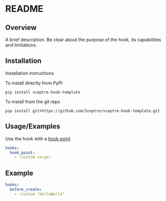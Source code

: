 # README

## Overview

A brief description. Be clear about the purpose of the hook,
its capabilities and limitations.

## Installation

Installation instructions

To install directly from PyPI
```shell
pip install sceptre-hook-template
```

To install from the git repo
```shell
pip install git+https://github.com/Sceptre/sceptre-hook-template.git
```

## Usage/Examples

Use the hook with a [hook point](https://docs.sceptre-project.org/latest/docs/hooks.html#hook-points)

```yaml
hooks:
  hook_point:
    - !custom <args>
```

## Example

```yaml
hooks:
  before_create:
    - !custom "HelloWorld"
```

